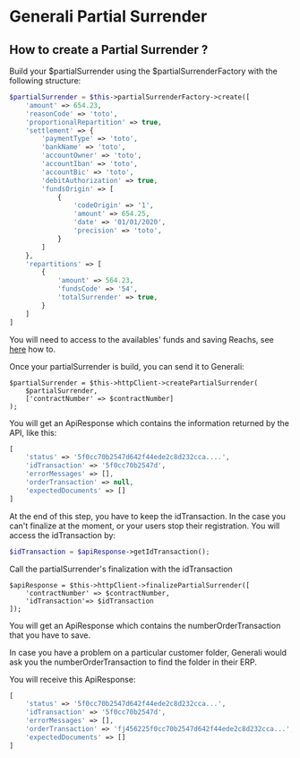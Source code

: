 # Generali Partial Surrender

## How to create a Partial Surrender ?

Build your $partialSurrender using the $partialSurrenderFactory with the following structure:

```php
$partialSurrender = $this->partialSurrenderFactory->create([
    'amount' => 654.23,
    'reasonCode' => 'toto',
    'proportionalRepartition' => true,
    'settlement' => {
        'paymentType' => 'toto',
        'bankName' => 'toto',
        'accountOwner' => 'toto',
        'accountIban' => 'toto',
        'accountBic' => 'toto',
        'debitAuthorization' => true,
        'fundsOrigin' => [
            {
                'codeOrigin' => '1',
                'amount' => 654.25,
                'date' => '01/01/2020',
                'precision' => 'toto',
            }
        ]
    },
    'repartitions' => [
        {
            'amount' => 564.23,
            'fundsCode' => '54',
            'totalSurrender' => true,
        }
    ]
]
```
You will need to access to the availables' funds and saving Reachs, see [here](../referentials.md) how to.

Once your partialSurrender is build, you can send it to Generali:
```
$partialSurrender = $this->httpClient->createPartialSurrender(
    $partialSurrender,
    ['contractNumber' => $contractNumber]
);
```
You will get an ApiResponse which contains the information returned by the API, like this:
```php
[
    'status' => '5f0cc70b2547d642f44ede2c8d232cca....',
    'idTransaction' => '5f0cc70b2547d',
    'errorMessages' => [],
    'orderTransaction' => null,
    'expectedDocuments' => []
]
```
At the end of this step, you have to keep the idTransaction. In the case you can't finalize at the moment, or your users stop their registration.
You will access the idTransaction by:
```php
$idTransaction = $apiResponse->getIdTransaction();
```

Call the partialSurrender's finalization with the idTransaction
```
$apiResponse = $this->httpClient->finalizePartialSurrender([
    'contractNumber' => $contractNumber,
    'idTransaction'=> $idTransaction
]);
```
You will get an ApiResponse which contains the numberOrderTransaction that you have to save.

In case you have a problem on a particular customer folder, Generali would ask you the numberOrderTransaction to find the folder in their ERP.

You will receive this ApiResponse:
```php
[
    'status' => '5f0cc70b2547d642f44ede2c8d232cca...',
    'idTransaction' => '5f0cc70b2547d',
    'errorMessages' => [],
    'orderTransaction' => 'fj456225f0cc70b2547d642f44ede2c8d232cca...',
    'expectedDocuments' => []
]
```